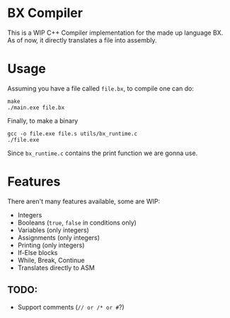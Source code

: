 # BX Compiler

This is a WIP C++ Compiler implementation for the made up language BX. As of now, it directly translates a file into assembly.

# Usage

Assuming you have a file called `file.bx`, to compile one can do:

```
make
./main.exe file.bx
```

Finally, to make a binary
```
gcc -o file.exe file.s utils/bx_runtime.c
./file.exe
```

Since `bx_runtime.c` contains the print function we are gonna use.

# Features

There aren't many features available, some are WIP:
- Integers
- Booleans (`true`, `false` in conditions only)
- Variables (only integers)
- Assignments (only integers)
- Printing (only integers)
- If-Else blocks
- While, Break, Continue
- Translates directly to ASM

## TODO:
- Support comments (`// or /* or #`?)